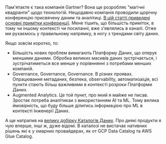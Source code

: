 Пам'ятаєте є така компанія Gartner? Вона ще розробляє "магічні квадранти" щодо технологій. Нещодавно компанія проводили щорічну конференцію присвячену даним та аналітиці. [В цій статті приведені основні примітки конференції](https://humansofdata.atlan.com/2022/08/key-takeaways-gartner-data-analytics-summit-2022/). Мене тішить, що більшість приміток, в тому чи іншому контексті чи посиланні, вже з'являлись в каналі. Отже ми рухаємось у правильному напрямку, в ногу з трендами світу даних.

Якщо зовсім коротко, то:
- Більшість нових проблем вимагають Платформу Даних, що оперує меншими даними. Обробка великих масивів даних зустрічається, і зустрічатиметься все менше у порівннянні з потребами менших компаній.
- Governance, Governance, Governance. В різних проявах. Опрацювання метаданих, безпека, observability, автоматизаіція, всі пункти стають більш важливими в контексті розроки Платформи Даних.
- Augmented Analytics. Це той пункт, про який я майже не писав. Зростає потреба аналітикаи з використанням AI та ML. Тому велика ймовірність, що буду більше ділитись інформацією про ML в контексті Інженерії Даних.

А ще натрапив на [велику добірку Каталогів Даних](https://www.theseattledataguy.com/26-data-catalogs-from-open-source-to-managed/#page-content). Про деякі продукти я чую вперше, інші ж, дуже відомі. В каталозі не вистачає нативних рішень які є у хмарних провайдерах, як от GCP Data Catalog та AWS Glue Catalog.